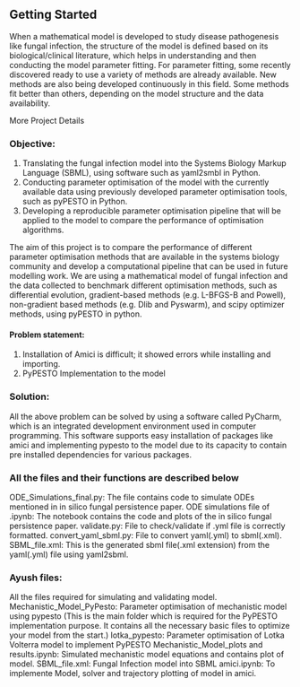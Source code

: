 ## Getting Started
When a mathematical model is developed to study disease pathogenesis like fungal infection, the structure of the model is defined based on its biological/clinical literature, which helps in understanding and then conducting the model parameter fitting. For parameter fitting, some recently discovered ready to use a variety of methods are already available. New methods are also being developed continuously in this field. Some methods fit better than others, depending on the model structure and the data availability. 

More Project Details 
### Objective:
1. Translating the fungal infection model into the Systems Biology Markup Language (SBML), using software such as yaml2smbl in Python.
2. Conducting parameter optimisation of the model with the currently available data using previously developed parameter optimisation tools, such as pyPESTO in Python.
3.	Developing a reproducible parameter optimisation pipeline that will be applied to the model to compare the performance of optimisation algorithms.

The aim of this project is to compare the performance of different parameter optimisation methods that are available in the systems biology community and develop a computational pipeline that can be used in future modelling work. We are using a mathematical model of fungal infection and the data collected to benchmark different optimisation methods, such as differential evolution, gradient-based methods (e.g. L-BFGS-B and Powell), non-gradient based methods (e.g. Dlib and Pyswarm), and scipy optimizer methods, using pyPESTO in python.

#### Problem statement:
1. Installation of Amici is difficult; it showed errors while installing and importing.
2. PyPESTO Implementation to the model
### Solution:
All the above problem can be solved by using a software called PyCharm, which is an integrated development environment used in computer programming. This software supports easy installation of packages like amici and implementing pypesto to the model due to its capacity to contain pre installed dependencies for various packages.

### All the files and their functions are described below
ODE_Simulations_final.py:
The file contains code to simulate ODEs mentioned in in silico fungal persistence paper.
ODE simulations file of .ipynb:
The notebook contains the code and plots of the in silico fungal persistence paper.
validate.py:
File to check/validate if .yml file is correctly formatted.
convert_yaml_sbml.py:
File to convert yaml(.yml) to sbml(.xml).
SBML_file.xml:
This is the generated sbml file(.xml extension) from the yaml(.yml) file using yaml2sbml.
### Ayush files:
All the files required for simulating and validating model.
Mechanistic_Model_PyPesto:
Parameter optimisation of mechanistic model using pypesto
(This is the main folder which is required for the PyPESTO implementation purpose. It contains all the necessary basic files to optimize your model from the start.)
lotka_pypesto:
Parameter optimisation of Lotka Volterra model to implement PyPESTO
Mechanistic_Model_plots and results.ipynb:
Simulated mechanistic model equations and contains plot of model.
SBML_file.xml:
Fungal Infection model into SBML
amici.ipynb:
To implemente Model, solver and trajectory plotting of model in amici.



